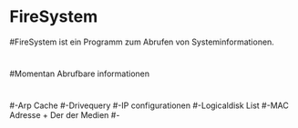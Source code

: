 # FireSystem
#FireSystem ist ein Programm zum Abrufen von Systeminformationen.
#
#Momentan Abrufbare informationen
#
#-Arp Cache
#-Drivequery
#-IP configurationen
#-Logicaldisk List
#-MAC Adresse + Der der Medien
#-
